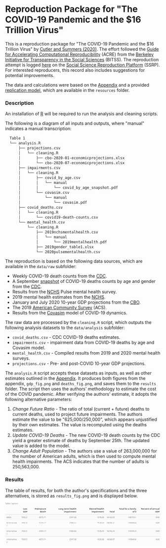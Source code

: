 # Reproduction Package for "The COVID-19 Pandemic and the $16 Trillion Virus"

This is a reproduction package for "The COVID-19 Pandemic and the $16 Trillion Virus" by [Cutler and Summers (2020)](https://jamanetwork.com/journals/jama/fullarticle/2771764). The effort followed the [Guide for Accelerating Computational Reproducibility](https://bitss.github.io/ACRE/) (ACRE) from the [Berkeley Initiative for Transparency in the Social Sciences](https://www.bitss.org/) (BITSS). The reproduction attempt is logged [here](https://www.socialsciencereproduction.org/reproductions/af00dae3-c8b7-47e8-957c-415c6e213f74/index) on the [Social Science Reproduction Platform](https://www.socialsciencereproduction.org/) (SSRP). For interested reproducers, this record also includes suggestions for potential improvements.

The data and calculations were based on the [Appendix](https://scholar.harvard.edu/files/cutler/files/cs_appendix.pdf) and a provided [replication model](https://github.com/petezh/ACRE-Cutler-Summers/blob/main/resources/model%20replication.xlsx), which are available in the `resources` folder.

### Description

An installation of [R](https://cran.r-project.org/mirrors.html) will be required to run the analysis and cleaning scripts.

The following is a diagram of all inputs and outputs, where "manual" indicates a manual transcription:

```
  Table 1
  └── analysis.R
      ├── projections.csv
      │   └── cleaning.R
      │       ├── cbo-2020-01-economicprojections.xlsx
      │       └── cbo-2020-07-economicprojections.xlsx
      ├── impairments.csv
      │   └── cleaning.R
      │       ├── covid_by_age.csv
      │       │   └── manual
      │       │       └── covid_by_age_snapshot.pdf
      │       └── covasim.csv
      │           └── manual
      │               └── covasim.pdf
      ├── covid_deaths.csv
      │   └── cleaning.R
      │       └── covid19-death-counts.csv
      └── mental_health.csv
          └── cleaning.R
              ├── 2019nchsmentalhealth.csv
              │   └── manual
              │       └── 2019mentalhealth.pdf
              ├── 2019gender_table1.xlsx
              └── 2020pulsementalhealth.csv
```

The reproduction is based on the following data sources, which are available in the `data/raw` subfolder:

- Weekly COVID-19 death counts from the [CDC](https://data.cdc.gov/NCHS/Provisional-COVID-19-Death-Counts-by-Week-Ending-D/r8kw-7aab).
- A September [snapshot](https://www.ozarkfinancialnwa.com/files/53596/FirstTrust.Covid-19Tracker.2020.09.10.pdf) of COVID-19 deaths counts by age and gender from the [CDC](https://www.cdc.gov/nchs/nvss/vsrr/covid_weekly/index.htm).
- Results from the [NCHS](https://www.cdc.gov/nchs/covid19/pulse/mental-health.htm) Pulse mental health survey.
- 2019 mental health estimates from the [NCHS](https://www.cdc.gov/nchs/data/nhis/earlyrelease/ERmentalhealth-508.pdf).
- January and July 2020 10-year GDP projections from the [CBO](https://www.cbo.gov/data/budget-economic-data#4).
- The 2019 [American Community Survey](https://www2.census.gov/programs-surveys/demo/tables/age-and-sex/2019/age-sex-composition/) (ACS).
- Results from the [Covasim](https://www.medrxiv.org/content/10.1101/2020.05.10.20097469v2) model of COVID-19 dynamics.

The raw data are processed by the `cleaning.R` script, which outputs the following analysis datasets to the `data/analysis` subfolder:

- `covid_deaths.csv` - CDC COVID-19 deaths estimates.
- `impairments.csv` - impairment data from COVID-19 deaths by age and Covasim model.
- `mental_health.csv` - Compiled results from 2019 and 2020 mental health surveys.
- `projections.csv` - Pre- and post-COVID 10-year GDP projections.

The `analysis.R` script accepts these datasets as inputs, as well as other estimates outlined in the  [Appendix](https://scholar.harvard.edu/files/cutler/files/cs_appendix.pdf). It produces both figures from the appendix, `gdp_fig.png` and `deaths_fig.png`, and saves them to the `results` folder. The script then uses the authors' methodology to estimate the cost of the COVID pandemic. After verifying the authors' estimate, it adopts the following alternative parameters:

1. *Change Future Ratio* - The ratio of total (current + future) deaths to current deaths, used to project future impairments. The authors estimate the value to be "625,000/250,000", which appears unjustified by their own estimates. The value is recomputed using the deaths estimates.
2. *Update COVID-19 Deaths* - The new COVID-19 death counts by the CDC yield a greater estimate of deaths by September 25th. The updated value is added to the model.
3. *Change Adult Population* - The authors use a value of 263,000,000 for the number of American adults, which is then used to compute mental health impairments. The ACS indicates that the number of adults is 250,563,000.

### Results

The table of results, for both the author's specifications and the three alternatives, is stored as `results_fig.png` and is displayed below.

![](results/results_fig.png)